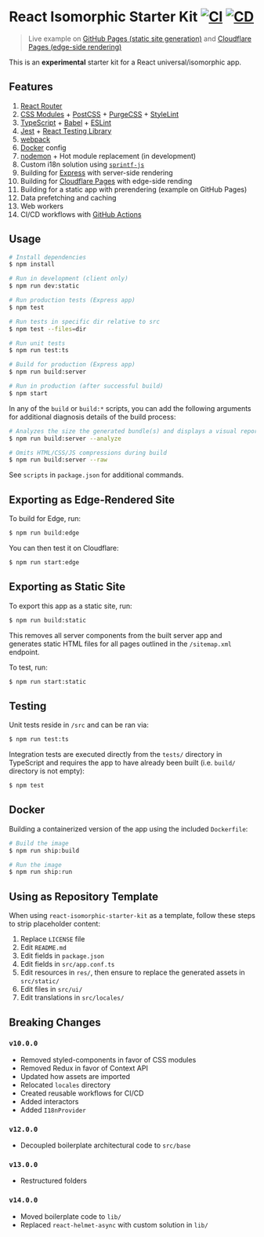 # React Isomorphic Starter Kit [![CI](https://github.com/andrewscwei/react-isomorphic-starter-kit/workflows/CI/badge.svg)](https://github.com/andrewscwei/react-isomorphic-starter-kit/actions?query=workflow%3ACI) [![CD](https://github.com/andrewscwei/react-isomorphic-starter-kit/workflows/CD/badge.svg)](https://github.com/andrewscwei/react-isomorphic-starter-kit/actions?query=workflow%3ACD)

> Live example on [GitHub Pages (static site generation)](https://andrewscwei.github.io/react-isomorphic-starter-kit/) and [Cloudflare Pages (edge-side rendering)](https://react-isomorphic-starter-kit.pages.dev/)

This is an **experimental** starter kit for a React universal/isomorphic app.

## Features

1. [React Router](https://reacttraining.com/react-router/)
2. [CSS Modules](https://github.com/css-modules/css-modules) + [PostCSS](https://postcss.org/) + [PurgeCSS](https://purgecss.com/) + [StyleLint](https://stylelint.io/)
3. [TypeScript](https://www.typescriptlang.org/) + [Babel](https://babeljs.io/) + [ESLint](https://eslint.org/)
4. [Jest](https://jestjs.io/) + [React Testing Library](https://testing-library.com/docs/react-testing-library/)
5. [webpack](https://webpack.js.org/)
6. [Docker](https://docker.com) config
7. [nodemon](https://github.com/remy/nodemon) + Hot module replacement (in development)
8. Custom i18n solution using [`sprintf-js`](https://www.npmjs.com/package/sprintf-js)
9. Building for [Express](https://expressjs.com/) with server-side rendering
10. Building for [Cloudflare Pages](https://pages.cloudflare.com/) with edge-side rending
11. Building for a static app with prerendering (example on GitHub Pages)
12. Data prefetching and caching
13. Web workers
14. CI/CD workflows with [GitHub Actions](https://github.com/features/actions)

## Usage

```sh
# Install dependencies
$ npm install

# Run in development (client only)
$ npm run dev:static

# Run production tests (Express app)
$ npm test

# Run tests in specific dir relative to src
$ npm test --files=dir

# Run unit tests
$ npm run test:ts

# Build for production (Express app)
$ npm run build:server

# Run in production (after successful build)
$ npm start
```

In any of the `build` or `build:*` scripts, you can add the following arguments for additional diagnosis details of the build process:

```sh
# Analyzes the size the generated bundle(s) and displays a visual report in the default browser
$ npm run build:server --analyze

# Omits HTML/CSS/JS compressions during build
$ npm run build:server --raw
```

See `scripts` in `package.json` for additional commands.

## Exporting as Edge-Rendered Site

To build for Edge, run:

```sh
$ npm run build:edge
```

You can then test it on Cloudflare:

```sh
$ npm run start:edge
```

## Exporting as Static Site

To export this app as a static site, run:

```sh
$ npm run build:static
```

This removes all server components from the built server app and generates static HTML files for all pages outlined in the `/sitemap.xml` endpoint.

To test, run:

```sh
$ npm run start:static
```

## Testing

Unit tests reside in `/src` and can be ran via:

```sh
$ npm run test:ts
```

Integration tests are executed directly from the `tests/` directory in TypeScript and requires the app to have already been built (i.e. `build/` directory is not empty):

```sh
$ npm test
```

## Docker

Building a containerized version of the app using the included `Dockerfile`:

```sh
# Build the image
$ npm run ship:build

# Run the image
$ npm run ship:run
```

## Using as Repository Template

When using `react-isomorphic-starter-kit` as a template, follow these steps to strip placeholder content:

1. Replace `LICENSE` file
2. Edit `README.md`
3. Edit fields in `package.json`
4. Edit fields in `src/app.conf.ts`
5. Edit resources in `res/`, then ensure to replace the generated assets in `src/static/`
6. Edit files in `src/ui/`
7. Edit translations in `src/locales/`

## Breaking Changes

### `v10.0.0`

- Removed styled-components in favor of CSS modules
- Removed Redux in favor of Context API
- Updated how assets are imported
- Relocated `locales` directory
- Created reusable workflows for CI/CD
- Added interactors
- Added `I18nProvider`

### `v12.0.0`

- Decoupled boilerplate architectural code to `src/base`

### `v13.0.0`

- Restructured folders

### `v14.0.0`

- Moved boilerplate code to `lib/`
- Replaced `react-helmet-async` with custom solution in `lib/`
